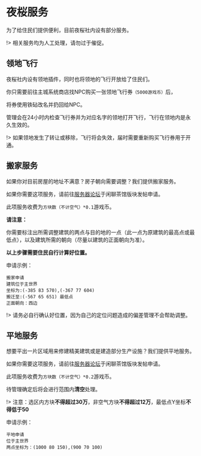 # 夜桜服务

为了给住民们提供便利，目前夜桜社内设有部分服务。

!> 相关服务均为人工处理，请勿过于催促。

## 领地飞行

夜桜社内设有领地插件，同时也将领地的飞行开放给了住民们。

你只需要前往主城系统商店找NPC购买一张领地飞行券`（5000游戏币）`后，

将券使用铁砧改名并扔回给NPC。

管理会在24小时内检查飞行券并为对应名字的领地打开飞行，飞行在领地内是永久生效的。

!> 如果领地发生了转让或移除，飞行将会失效，届时需要重新购买飞行券用于开通。

## 搬家服务

如果你对目前房屋的地址不满意？房子朝向需要调整？我们提供搬家服务。

如果你需要这项服务，请前往[服务器论坛](https://bbs.9sakura.com)于闲聊茶馆版块发帖申请。

此项服务收费为`方块数（不计空气）*0.1`游戏币。

**请注意：**

你需要标注出所需调整建筑的两点与目的地的一点（此一点为原建筑的最高点或最低点），以及建筑所需的朝向（尽量以建筑的正面朝向为准）。

**以上步骤需要住民自行计算好位置。**

申请示例：

```
搬家申请  
建筑位于主世界
坐标为:(-385 83 570),(-367 77 604)
搬迁至:(-567 65 651) 最低点
正面朝向：西边

```

!> 请务必自行确认好位置，因为自己的定位问题造成的偏差管理不会帮助调整。

## 平地服务

想要平出一片区域用来修建精美建筑或是建造部分生产设施？我们提供平地服务。

如果你需要这项服务，请前往[服务器论坛](https://bbs.9sakura.com)于闲聊茶馆版块发帖申请。

此项服务收费为`方块数（不计空气）*0.2`游戏币。

待管理确定后将会进行范围内**清空**处理。

!> 注意：选区内方块**不得超过30万**，非空气方块**不得超过12万**，最低点Y坐标**不得低于50**

申请示例：

```
平地申请
位于主世界
两点坐标为：(1000 80 150),(900 70 100)
```
